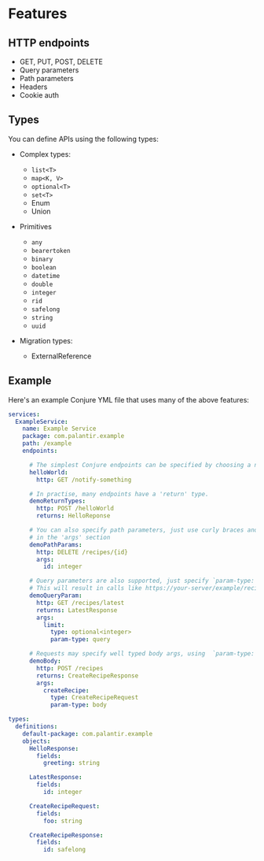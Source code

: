 # Features

## HTTP endpoints

- GET, PUT, POST, DELETE
- Query parameters
- Path parameters
- Headers
- Cookie auth

## Types

You can define APIs using the following types:

- Complex types:
  - `list<T>`
  - `map<K, V>`
  - `optional<T>`
  - `set<T>`
  - Enum
  - Union

- Primitives
  - `any`
  - `bearertoken`
  - `binary`
  - `boolean`
  - `datetime`
  - `double`
  - `integer`
  - `rid`
  - `safelong`
  - `string`
  - `uuid`

- Migration types:
  - ExternalReference

## Example

Here's an example Conjure YML file that uses many of the above features:

```yaml
services:
  ExampleService:
    name: Example Service
    package: com.palantir.example
    path: /example
    endpoints:

      # The simplest Conjure endpoints can be specified by choosing a name, e.g. 'helloWorld' and a http path
      helloWorld:
        http: GET /notify-something

      # In practise, many endpoints have a 'return' type.
      demoReturnTypes:
        http: POST /helloWorld
        returns: HelloReponse

      # You can also specify path parameters, just use curly braces and make sure to reference your path param
      # in the 'args' section
      demoPathParams:
        http: DELETE /recipes/{id}
        args:
          id: integer

      # Query parameters are also supported, just specify `param-type: query`.
      # This will result in calls like https://your-server/example/recipes/latest?limit=10
      demoQueryParam:
        http: GET /recipes/latest
        returns: LatestResponse
        args:
          limit:
            type: optional<integer>
            param-type: query

      # Requests may specify well typed body args, using  `param-type: body`.
      demoBody:
        http: POST /recipes
        returns: CreateRecipeResponse
        args:
          createRecipe:
            type: CreateRecipeRequest
            param-type: body

types:
  definitions:
    default-package: com.palantir.example
    objects:
      HelloResponse:
        fields:
          greeting: string

      LatestResponse:
        fields:
          id: integer

      CreateRecipeRequest:
        fields:
          foo: string

      CreateRecipeResponse:
        fields:
          id: safelong
```
